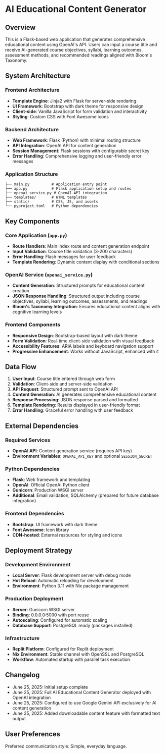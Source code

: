 # AI Educational Content Generator

## Overview

This is a Flask-based web application that generates comprehensive educational content using OpenAI's API. Users can input a course title and receive AI-generated course objectives, syllabi, learning outcomes, assessment methods, and recommended readings aligned with Bloom's Taxonomy.

## System Architecture

### Frontend Architecture
- **Template Engine**: Jinja2 with Flask for server-side rendering
- **UI Framework**: Bootstrap with dark theme for responsive design
- **Client-side**: Vanilla JavaScript for form validation and interactivity
- **Styling**: Custom CSS with Font Awesome icons

### Backend Architecture
- **Web Framework**: Flask (Python) with minimal routing structure
- **API Integration**: OpenAI API for content generation
- **Session Management**: Flask sessions with configurable secret key
- **Error Handling**: Comprehensive logging and user-friendly error messages

### Application Structure
```
├── main.py          # Application entry point
├── app.py           # Flask application setup and routes
├── openai_service.py # OpenAI API integration
├── templates/       # HTML templates
├── static/          # CSS, JS, and assets
└── pyproject.toml   # Python dependencies
```

## Key Components

### Core Application (`app.py`)
- **Route Handlers**: Main index route and content generation endpoint
- **Input Validation**: Course title validation (3-200 characters)
- **Error Handling**: Flash messages for user feedback
- **Template Rendering**: Dynamic content display with conditional sections

### OpenAI Service (`openai_service.py`)
- **Content Generation**: Structured prompts for educational content creation
- **JSON Response Handling**: Structured output including course objectives, syllabi, learning outcomes, assessments, and readings
- **Bloom's Taxonomy Integration**: Ensures educational content aligns with cognitive learning levels

### Frontend Components
- **Responsive Design**: Bootstrap-based layout with dark theme
- **Form Validation**: Real-time client-side validation with visual feedback
- **Accessibility Features**: ARIA labels and keyboard navigation support
- **Progressive Enhancement**: Works without JavaScript, enhanced with it

## Data Flow

1. **User Input**: Course title entered through web form
2. **Validation**: Client-side and server-side validation
3. **API Request**: Structured prompt sent to OpenAI API
4. **Content Generation**: AI generates comprehensive educational content
5. **Response Processing**: JSON response parsed and formatted
6. **Template Rendering**: Results displayed in user-friendly format
7. **Error Handling**: Graceful error handling with user feedback

## External Dependencies

### Required Services
- **OpenAI API**: Content generation service (requires API key)
- **Environment Variables**: `OPENAI_API_KEY` and optional `SESSION_SECRET`

### Python Dependencies
- **Flask**: Web framework and templating
- **OpenAI**: Official OpenAI Python client
- **Gunicorn**: Production WSGI server
- **Additional**: Email validation, SQLAlchemy (prepared for future database integration)

### Frontend Dependencies
- **Bootstrap**: UI framework with dark theme
- **Font Awesome**: Icon library
- **CDN-hosted**: External resources for styling and icons

## Deployment Strategy

### Development Environment
- **Local Server**: Flask development server with debug mode
- **Hot Reload**: Automatic reloading for development
- **Environment**: Python 3.11 with Nix package management

### Production Deployment
- **Server**: Gunicorn WSGI server
- **Binding**: 0.0.0.0:5000 with port reuse
- **Autoscaling**: Configured for automatic scaling
- **Database Support**: PostgreSQL ready (packages installed)

### Infrastructure
- **Replit Platform**: Configured for Replit deployment
- **Nix Environment**: Stable channel with OpenSSL and PostgreSQL
- **Workflow**: Automated startup with parallel task execution

## Changelog

- June 25, 2025: Initial setup complete
- June 25, 2025: Full AI Educational Content Generator deployed with OpenAI integration
- June 25, 2025: Configured to use Google Gemini API exclusively for AI content generation
- June 25, 2025: Added downloadable content feature with formatted text output

## User Preferences

Preferred communication style: Simple, everyday language.
